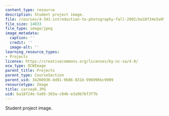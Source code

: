 ```yaml
---
content_type: resource
description: Student project image.
file: /courses/4-341-introduction-to-photography-fall-2002/ba18f24e5a95303ac84be3a9b7bf3f7b_carvey6.JPG
file_size: 14833
file_type: image/jpeg
image_metadata:
  caption: ''
  credit: ''
  image-alt: ''
learning_resource_types:
- Projects
license: https://creativecommons.org/licenses/by-nc-sa/4.0/
ocw_type: OCWImage
parent_title: Projects
parent_type: CourseSection
parent_uid: 34260936-dd81-9b86-831b-996996bc9909
resourcetype: Image
title: carvey6.JPG
uid: ba18f24e-5a95-303a-c84b-e3a9b7bf3f7b
---
```

Student project image.